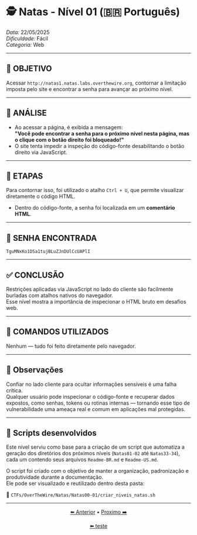# 🕵️ Natas - Nível 01 (🇧🇷 Português)  
*Data:* 22/05/2025  
*Dificuldade:* Fácil  
*Categoria:* Web

---

## 🎯 OBJETIVO

Acessar `http://natas1.natas.labs.overthewire.org`, contornar a limitação imposta pelo site e encontrar a senha para avançar ao próximo nível.

---

## 🔎 ANÁLISE

- Ao acessar a página, é exibida a mensagem:  
  **"Você pode encontrar a senha para o próximo nível nesta página, mas o clique com o botão direito foi bloqueado!"**
- O site tenta impedir a inspeção do código-fonte desabilitando o botão direito via JavaScript.

---

## 🧱 ETAPAS

Para contornar isso, foi utilizado o atalho `Ctrl + U`, que permite visualizar diretamente o código HTML.  
- Dentro do código-fonte, a senha foi localizada em um **comentário HTML**.

---

## 🔑 SENHA ENCONTRADA

```
TguMNxKo1DSa1tujBLuZJnDUlCcUAPlI
```

---

## ✅ CONCLUSÃO

Restrições aplicadas via JavaScript no lado do cliente são facilmente burladas com atalhos nativos do navegador.  
Esse nível mostra a importância de inspecionar o HTML bruto em desafios web.

---

## 🧪 COMANDOS UTILIZADOS

Nenhum — tudo foi feito diretamente pelo navegador.

---

## 🧠 Observações

Confiar no lado cliente para ocultar informações sensíveis é uma falha crítica.  
Qualquer usuário pode inspecionar o código-fonte e recuperar dados expostos, como senhas, tokens ou rotinas internas — tornando esse tipo de vulnerabilidade uma ameaça real e comum em aplicações mal protegidas.

---

## 📎 Scripts desenvolvidos

Este nível serviu como base para a criação de um script que automatiza a geração dos diretórios dos próximos níveis (`Natas01-02` até `Natas33-34`), cada um contendo seus arquivos `Readme-BR.md` e `Readme-US.md`.

O script foi criado com o objetivo de manter a organização, padronização e produtividade durante a documentação.  
Ele pode ser visualizado e reutilizado dentro desta pasta:
  
📁 `CTFs/OverTheWire/Natas/Natas00-01/criar_niveis_natas.sh`

---

<p align="center"> <a href="../Natas00/Readme-BR.md">⬅️ Anterior</a> • <a href="../Natas02/Readme-BR.md">Proximo ➡️</a> </p>


<p align="center"> <a href=".././../../../../../">⬅️ teste</a>
